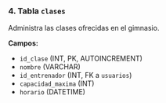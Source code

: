 ### **4. Tabla `clases`**
Administra las clases ofrecidas en el gimnasio.

**Campos:**
- `id_clase` (INT, PK, AUTOINCREMENT)
- `nombre` (VARCHAR)
- `id_entrenador` (INT, FK a `usuarios`)
- `capacidad_maxima` (INT)
- `horario` (DATETIME)
